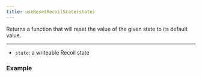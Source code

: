 ```yaml
---
title: useResetRecoilState(state)
---
```


Returns a function that will reset the value of the given state to its default value.

---

- `state`: a writeable Recoil state

### Example
